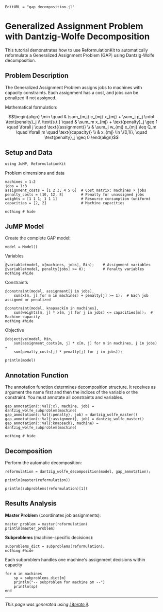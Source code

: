 ```@meta
EditURL = "gap_decomposition.jl"
```

# Generalized Assignment Problem with Dantzig-Wolfe Decomposition

This tutorial demonstrates how to use ReformulationKit to automatically reformulate
a Generalized Assignment Problem (GAP) using Dantzig-Wolfe decomposition.

## Problem Description

The Generalized Assignment Problem assigns jobs to machines with capacity constraints.
Each assignment has a cost, and jobs can be penalized if not assigned.

Mathematical formulation:
```math
\begin{align}
\min \quad & \sum_{m,j} c_{mj} x_{mj} + \sum_j p_j \cdot \text{penalty}_j \\
\text{s.t.} \quad & \sum_m x_{mj} + \text{penalty}_j \geq 1 \quad \forall j \quad \text{(assignment)} \\
& \sum_j w_{mj} x_{mj} \leq Q_m \quad \forall m \quad \text{(capacity)} \\
& x_{mj} \in \{0,1\}, \quad \text{penalty}_j \geq 0
\end{align}
```

## Setup and Data

````@example gap_decomposition
using JuMP, ReformulationKit
````

Problem dimensions and data

````@example gap_decomposition
machines = 1:2
jobs = 1:3
assignment_costs = [1 2 3; 4 5 6]  # Cost matrix: machines × jobs
penalty_costs = [10, 12, 8]        # Penalty for unassigned jobs
weights = [1 1 1; 1 1 1]           # Resource consumption (uniform)
capacities = [2, 2]                # Machine capacities

nothing # hide
````

## JuMP Model

Create the complete GAP model:

````@example gap_decomposition
model = Model()
````

Variables

````@example gap_decomposition
@variable(model, x[machines, jobs], Bin);    # Assignment variables
@variable(model, penalty[jobs] >= 0);        # Penalty variables
nothing #hide
````

Constraints

````@example gap_decomposition
@constraint(model, assignment[j in jobs],
    sum(x[m, j] for m in machines) + penalty[j] >= 1);  # Each job assigned or penalized

@constraint(model, knapsack[m in machines],
    sum(weights[m, j] * x[m, j] for j in jobs) <= capacities[m]);  # Machine capacity
nothing #hide
````

Objective

````@example gap_decomposition
@objective(model, Min,
    sum(assignment_costs[m, j] * x[m, j] for m in machines, j in jobs) +
    sum(penalty_costs[j] * penalty[j] for j in jobs));

println(model)
````

## Annotation Function

The annotation function determines decomposition structure.
It receives as argument the name first and then the indices of the variable or the constraint.
You must annotate all constraints and variables.

````@example gap_decomposition
gap_annotation(::Val{:x}, machine, job) = dantzig_wolfe_subproblem(machine)
gap_annotation(::Val{:penalty}, job) = dantzig_wolfe_master()
gap_annotation(::Val{:assignment}, job) = dantzig_wolfe_master()
gap_annotation(::Val{:knapsack}, machine) = dantzig_wolfe_subproblem(machine)

nothing # hide
````

## Decomposition

Perform the automatic decomposition:

````@example gap_decomposition
reformulation = dantzig_wolfe_decomposition(model, gap_annotation);

println(master(reformulation))

println(subproblems(reformulation)[1])
````

## Results Analysis

**Master Problem** (coordinates job assignments):

````@example gap_decomposition
master_problem = master(reformulation)
println(master_problem)
````

**Subproblems** (machine-specific decisions):

````@example gap_decomposition
subproblems_dict = subproblems(reformulation);
nothing #hide
````

Each subproblem handles one machine's assignment decisions within capacity

````@example gap_decomposition
for m in machines
    sp = subproblems_dict[m]
    println("-- subproblem for machine $m --")
    println(sp)
end
````

---

*This page was generated using [Literate.jl](https://github.com/fredrikekre/Literate.jl).*

